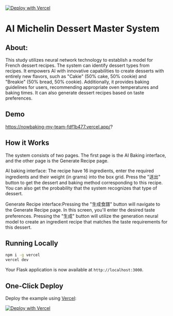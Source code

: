 [![Deploy with Vercel](https://vercel.com/button)](https://vercel.com/new/clone?repository-url=https%3A%2F%2Fgithub.com%2Fvercel%2Fexamples%2Ftree%2Fmain%2Fpython%2Fflask3&demo-title=Flask%203%20%2B%20Vercel&demo-description=Use%20Flask%203%20on%20Vercel%20with%20Serverless%20Functions%20using%20the%20Python%20Runtime.&demo-url=https%3A%2F%2Fflask3-python-template.vercel.app%2F&demo-image=https://assets.vercel.com/image/upload/v1669994156/random/flask.png)

# AI Michelin Dessert Master System 
## About:
This study utilizes neural network technology to establish a model for French dessert recipes. 
The system can identify dessert types from recipes. It empowers AI with innovative capabilities to create desserts with entirely new flavors, such as "Cakie" (50% cake, 50% cookie) and "Breakie" (50% bread, 50% cookie). 
Additionally, it provides baking guidelines for users, recommending appropriate oven temperatures and baking times. 
It can also generate dessert recipes based on taste preferences.
## Demo

https://nowbaking-my-team-fdf1b477.vercel.app/?

## How it Works

The system consists of two pages.
The first page is the AI Baking interface, and the other page is the Generate Recipe page.

AI baking interface: The recipe have 16 ingredients, enter the required ingredients and their weight (in grams) into the box grid.
Press the "送出" button to get the dessert and baking method corresponding to this recipe. You can also get the probability that the system recognizes that type of dessert.

Generate Recipe interface:Pressing the "生成食譜" button will navigate to the Generate Recipe page. In this screen, you'll enter the desired taste preferences. Pressing the "生成" button will utilize the generation neural model to create an ingredient recipe that matches the taste requirements for this dessert.

## Running Locally

```bash
npm i -g vercel
vercel dev
```

Your Flask application is now available at `http://localhost:3000`.

## One-Click Deploy

Deploy the example using [Vercel](https://vercel.com?utm_source=github&utm_medium=readme&utm_campaign=vercel-examples):

[![Deploy with Vercel](https://vercel.com/button)](https://vercel.com/new/clone?repository-url=https%3A%2F%2Fgithub.com%2Fvercel%2Fexamples%2Ftree%2Fmain%2Fpython%2Fflask3&demo-title=Flask%203%20%2B%20Vercel&demo-description=Use%20Flask%203%20on%20Vercel%20with%20Serverless%20Functions%20using%20the%20Python%20Runtime.&demo-url=https%3A%2F%2Fflask3-python-template.vercel.app%2F&demo-image=https://assets.vercel.com/image/upload/v1669994156/random/flask.png)
